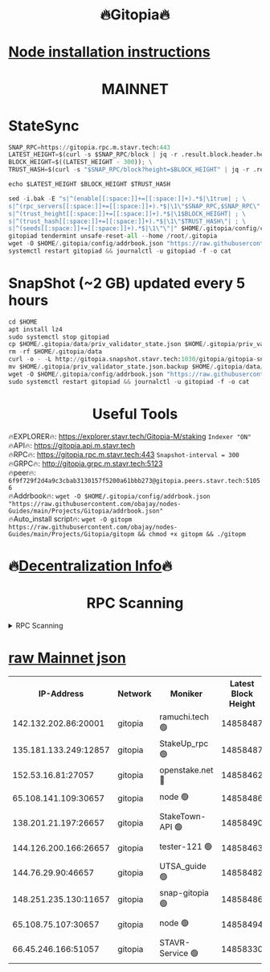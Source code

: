 <h1 align="center"> 🔥Gitopia🔥</h1>

[Node installation instructions](https://github.com/obajay/nodes-Guides/tree/main/Projects/Gitopia)
=

<h1 align="center"> MAINNET</h1>

# StateSync
```python
SNAP_RPC=https://gitopia.rpc.m.stavr.tech:443
LATEST_HEIGHT=$(curl -s $SNAP_RPC/block | jq -r .result.block.header.height); \
BLOCK_HEIGHT=$((LATEST_HEIGHT - 300)); \
TRUST_HASH=$(curl -s "$SNAP_RPC/block?height=$BLOCK_HEIGHT" | jq -r .result.block_id.hash)

echo $LATEST_HEIGHT $BLOCK_HEIGHT $TRUST_HASH

sed -i.bak -E "s|^(enable[[:space:]]+=[[:space:]]+).*$|\1true| ; \
s|^(rpc_servers[[:space:]]+=[[:space:]]+).*$|\1\"$SNAP_RPC,$SNAP_RPC\"| ; \
s|^(trust_height[[:space:]]+=[[:space:]]+).*$|\1$BLOCK_HEIGHT| ; \
s|^(trust_hash[[:space:]]+=[[:space:]]+).*$|\1\"$TRUST_HASH\"| ; \
s|^(seeds[[:space:]]+=[[:space:]]+).*$|\1\"\"|" $HOME/.gitopia/config/config.toml
gitopiad tendermint unsafe-reset-all --home /root/.gitopia
wget -O $HOME/.gitopia/config/addrbook.json "https://raw.githubusercontent.com/obajay/nodes-Guides/main/Projects/Gitopia/addrbook.json"
systemctl restart gitopiad && journalctl -u gitopiad -f -o cat
```
# SnapShot (~2 GB) updated every 5 hours
```python
cd $HOME
apt install lz4
sudo systemctl stop gitopiad
cp $HOME/.gitopia/data/priv_validator_state.json $HOME/.gitopia/priv_validator_state.json.backup
rm -rf $HOME/.gitopia/data
curl -o - -L http://gitopia.snapshot.stavr.tech:1030/gitopia/gitopia-snap.tar.lz4 | lz4 -c -d - | tar -x -C $HOME/.gitopia --strip-components 2
mv $HOME/.gitopia/priv_validator_state.json.backup $HOME/.gitopia/data/priv_validator_state.json
wget -O $HOME/.gitopia/config/addrbook.json "https://raw.githubusercontent.com/obajay/nodes-Guides/main/Projects/Gitopia/addrbook.json"
sudo systemctl restart gitopiad && journalctl -u gitopiad -f -o cat
```
 <h1 align="center"> Useful Tools</h1>

🔥EXPLORER🔥:      https://explorer.stavr.tech/Gitopia-M/staking  `Indexer "ON"` \
🔥API🔥: 			 		 https://gitopia.api.m.stavr.tech \
🔥RPC🔥:           https://gitopia.rpc.m.stavr.tech:443              `Snapshot-interval = 300` \
🔥GRPC🔥:          http://gitopia.grpc.m.stavr.tech:5123 \
🔥peer🔥:					 `6f9f729f2d4a9c3cbab3130157f5200a61bbb273@gitopia.peers.stavr.tech:51056` \
🔥Addrbook🔥:    ```wget -O $HOME/.gitopia/config/addrbook.json "https://raw.githubusercontent.com/obajay/nodes-Guides/main/Projects/Gitopia/addrbook.json"``` \
🔥Auto_install script🔥: ```wget -O gitopm https://raw.githubusercontent.com/obajay/nodes-Guides/main/Projects/Gitopia/gitopm && chmod +x gitopm && ./gitopm```

🔥[Decentralization Info](https://github.com/obajay/StateSync-snapshots/tree/main/Projects/Gitopia/Decentralization)🔥
=

<h1 align="center"> RPC Scanning</h1>

<details>
<summary>RPC Scanning</summary>

<h2 align="center"> We scan nodes in real time every 4 hours. And we provide the final result of RPC endpoints.
We cannot influence the operation of these nodes in any way. </h2>


```python
If Voting Power is higher than 0 --> then the Node is a validator of the network and may be subject to attack and be a potential threat to the chain.
```
```python
We marked such validators with a red symbol
```

</details>

[raw Mainnet json](https://rpc-check.gitopm.stavr.tech/gitopm/rpc-gitopm-result.json)
=

<table><tr><th>IP-Address</th><th>Network</th><th>Moniker</th><th>Latest Block Height</th><th>Earliest Block Height</th><th>Catching Up</th><th>Tx Index</th><th>Voting Power</th><th>Scan Time</th></tr><tr><td>142.132.202.86:20001</td><td>gitopia</td><td>ramuchi.tech 🟢</td><td>14858487</td><td>6548337</td><td>False</td><td>on</td><td>0</td><td>2024-03-05T19:40:56.809931756UTC</td></tr><tr><td>135.181.133.249:12857</td><td>gitopia</td><td>StakeUp_rpc 🟢</td><td>14858487</td><td>8010001</td><td>False</td><td>on</td><td>0</td><td>2024-03-05T19:40:57.106892658UTC</td></tr><tr><td>152.53.16.81:27057</td><td>gitopia</td><td>openstake.net 🔴</td><td>14858462</td><td>10455001</td><td>False</td><td>off</td><td>54688</td><td>2024-03-05T19:40:16.294780497UTC</td></tr><tr><td>65.108.141.109:30657</td><td>gitopia</td><td>node 🟢</td><td>14858486</td><td>12299845</td><td>False</td><td>on</td><td>0</td><td>2024-03-05T19:40:54.357661015UTC</td></tr><tr><td>138.201.21.197:26657</td><td>gitopia</td><td>StakeTown-API 🟢</td><td>14858490</td><td>12733501</td><td>False</td><td>on</td><td>0</td><td>2024-03-05T19:41:01.490238236UTC</td></tr><tr><td>144.126.200.166:26657</td><td>gitopia</td><td>tester-121 🟢</td><td>14858463</td><td>12832814</td><td>False</td><td>off</td><td>0</td><td>2024-03-05T19:40:18.618229526UTC</td></tr><tr><td>144.76.29.90:46657</td><td>gitopia</td><td>UTSA_guide 🟢</td><td>14858482</td><td>13035301</td><td>False</td><td>on</td><td>0</td><td>2024-03-05T19:40:47.894600266UTC</td></tr><tr><td>148.251.235.130:11657</td><td>gitopia</td><td>snap-gitopia 🟢</td><td>14858486</td><td>14079001</td><td>False</td><td>on</td><td>0</td><td>2024-03-05T19:40:54.574034341UTC</td></tr><tr><td>65.108.75.107:30657</td><td>gitopia</td><td>node 🟢</td><td>14858494</td><td>14269230</td><td>False</td><td>on</td><td>0</td><td>2024-03-05T19:41:07.924167457UTC</td></tr><tr><td>66.45.246.166:51057</td><td>gitopia</td><td>STAVR-Service 🟢</td><td>14858330</td><td>14853001</td><td>False</td><td>on</td><td>0</td><td>2024-03-05T19:40:37.494031242UTC</td></tr></table>
